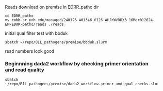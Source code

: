 
Reads download on premise in EDRR_patho dir
```
cd EDRR_patho
mv cobb.sr.unh.edu/managed/240126_A01346_0126_AHJKWVDRX3_16Mer012624-EM-EDRR-patho/reads ./reads
```
initial qual filter test with bbduk
```
sbatch ~/repo/BIL_pathogens/premise/bbduk.slurm
```
read numbers look good
### Beginnning dada2 workflow by checking primer orientation and read quality
```
sbatch ~/repo/BIL_pathogens/premise/dada2_workflow.primer_and_qual_checks.slurm
```
